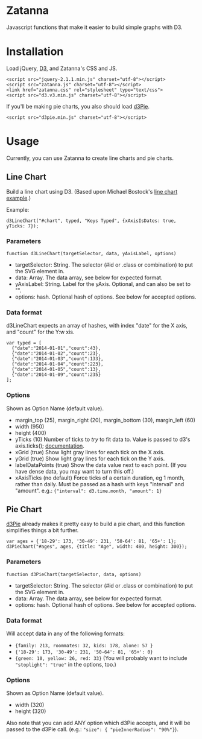 Zatanna
======

Javascript functions that make it easier to build simple graphs with D3.

# Installation

Load jQuery, [D3](http://d3js.org/), and Zatanna's CSS and JS.
```
<script src="jquery-2.1.1.min.js" charset="utf-8"></script>
<script src="zatanna.js" charset="utf-8"></script>
<link href="zatanna.css" rel="stylesheet" type="text/css">
<script src="d3.v3.min.js" charset="utf-8"></script>
```

If you'll be making pie charts, you also should load [d3Pie](http://d3pie.org).
```
<script src="d3pie.min.js" charset="utf-8"></script>
```

# Usage

Currently, you can use Zatanna to create line charts and pie charts.

## Line Chart
Build a line chart using D3. (Based upon Michael Bostock's [line chart example](http://bl.ocks.org/mbostock/3883245).) 

Example:
```
d3LineChart("#chart", typed, "Keys Typed", {xAxisIsDates: true, yTicks: 7});
```

### Parameters
```
function d3LineChart(targetSelector, data, yAxisLabel, options)
```
 * targetSelector: String. The selector (#id or .class or combination) to put the SVG element in.
 * data: Array. The data array, see below for expected format.
 * yAxisLabel: String. Label for the yAxis. Optional, and can also be set to "".
 * options: hash. Optional hash of options. See below for accepted options.

### Data format
d3LineChart expects an array of hashes, with index "date" for the X axis, and "count" for the Y:w
xis.
```
var typed = [
  {"date":"2014-01-01","count":43},
  {"date":"2014-01-02","count":23},
  {"date":"2014-01-03","count":133},
  {"date":"2014-01-04","count":223},
  {"date":"2014-01-05","count":13},
  {"date":"2014-01-09","count":235}
];
```

### Options 
Shown as Option Name (default value).
 * margin_top (25), margin_right (20), margin_bottom (30), margin_left (60)
 * width (950)
 * height (400)
 * yTicks (10) Number of ticks to *try* to fit data to. Value is passed to d3's axis.ticks(); [documentation](https://github.com/mbostock/d3/wiki/SVG-Axes#wiki-ticks).
 * xGrid (true) Show light gray lines for each tick on the X axis.
 * yGrid (true) Show light gray lines for each tick on the Y axis.
 * labelDataPoints (true) Show the data value next to each point. (If you have dense data, you may want to turn this off.)
 * xAxisTicks (no default) Force ticks of a certain duration, eg 1 month, rather than daily. Must be passed as a hash with keys "interval" and "amount". e.g.: `{"interval": d3.time.month, "amount": 1}`


## Pie Chart
[d3Pie](http://d3pie.org) already makes it pretty easy to build a pie chart, and this function simplifies things a bit further.

```
var ages = {'18-29': 173, '30-49': 231, '50-64': 81, '65+': 1};
d3PieChart("#ages", ages, {title: "Age", width: 480, height: 300});
```

### Parameters
```
function d3PieChart(targetSelector, data, options)
```
 * targetSelector: String. The selector (#id or .class or combination) to put the SVG element in.
 * data: Array. The data array, see below for expected format.
 * options: hash. Optional hash of options. See below for accepted options.

### Data format
Will accept data in any of the following formats:
 * `{family: 213, roommates: 32, kids: 178, alone: 57 }`
 * `{'18-29': 173, '30-49': 231, '50-64': 81, '65+': 0}`
 * `{green: 10, yellow: 26, red: 33}` (You will probably want to include `"stoplight": "true"` in the options, too.)

### Options 
Shown as Option Name (default value).
 * width (320)
 * height (320)

Also note that you can add ANY option which d3Pie accepts, and it will be passed to the d3Pie call. (e.g.: `"size": { "pieInnerRadius": "90%"}`).
